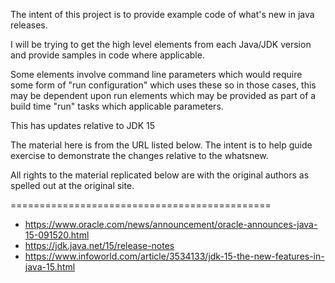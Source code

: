 The intent of this project is to provide example code of what's new in java releases.

I will be trying to get the high level elements from each Java/JDK version and provide samples in code where applicable.  

Some elements involve command line parameters which would require some form of "run configuration" which uses these so in those cases, this may be dependent upon run elements which may be provided as part of a build time "run" tasks which applicable parameters.

This has updates relative to JDK 15

The material here is from the URL listed below.  The intent is to help guide exercise to demonstrate the changes relative to the whatsnew.  

All rights to the material replicated below are with the original authors as spelled out at the original site.

=============================================

- https://www.oracle.com/news/announcement/oracle-announces-java-15-091520.html
- https://jdk.java.net/15/release-notes
- https://www.infoworld.com/article/3534133/jdk-15-the-new-features-in-java-15.html
